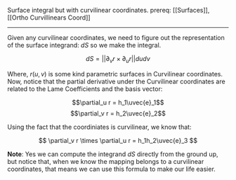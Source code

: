 Surface integral but with curvilinear coordinates. 
prereq: [[Surfaces]], [[Ortho Curvillinears Coord]]
$$
\newcommand{\uvec}[1]{\hat{\textbf{#1}}}
$$


---

Given any curvilinear coordinates, we need to figure out the representation of the surface integrand: $dS$ so we make the integral. 

$$dS = ||\partial_v r \times \partial_u r||dudv$$

Where, $r(u, v)$ is some kind parametric surfaces in Curvilinear coordinates. Now, notice that the partial derivative under the Curvilinear coordinates are related to the Lame Coefficients and the basis vector: 

$$\partial_u r = h_1\uvec{e}_1$$ $$\partial_v r = h_2\uvec{e}_2$$

Using the fact that the coordiniates is curvilinear, we know that: 

$$
\partial_v r \times \partial_u r = h_1h_2\uvec{e}_3
$$

**Note**:
Yes we can compute the integrand $dS$ directly from the ground up, but notice that, when we know the mapping belongs to a curvilinear coordinates, that means we can use this formula to make our life easier. 